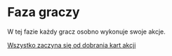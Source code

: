 # Faza graczy

W tej fazie każdy gracz osobno wykonuje swoje akcje.

[Wszystko zaczyna się od dobrania kart akcji](dobieranie-kart-akcji/dobieranie-kart-akcji.md)